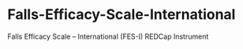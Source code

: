 # Falls-Efficacy-Scale-International
Falls Efficacy Scale – International (FES-I) REDCap Instrument
